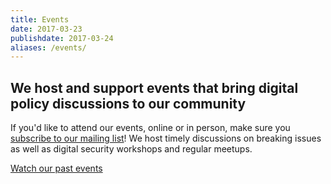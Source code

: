```yaml
---
title: Events
date: 2017-03-23
publishdate: 2017-03-24
aliases: /events/
---
```


## We host and support events that bring digital policy discussions to our community

If you'd like to attend our events, online or in person, make sure you [subscribe to our mailing list](https://digitalrightswatch.org.au/#sign-up)! We host timely discussions on breaking issues as well as digital security workshops and regular meetups.

[Watch our past events](https://www.youtube.com/channel/UCqvz-NcFmeGzK4Y9t6l8E_w)

